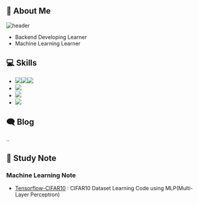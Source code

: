## 👋 About Me

![header](https://capsule-render.vercel.app/api?type=waving&color=timeGradient&height=240&section=header&text=🐛Hi,%20I'm%20Shinae%20Lee%20&fontSize=36&animation=fadeIn&fontAlignY=36)
- Backend Developing Learner
- Machine Learning Learner

## 💻 Skills

- <img src="https://img.shields.io/badge/java-007396?style=flat&logo=java&logoColor=white"><img src="https://img.shields.io/badge/Python-3766AB?style=flat&logo=Python&logoColor=white"/><img src="https://img.shields.io/badge/C-172B4D?style=flat&logo=C&logoColor=white"/>
- <img src="https://img.shields.io/badge/mysql-4479A1?style=flat&logo=mysql&logoColor=white">
- <img src="https://img.shields.io/badge/Numpy-1E8449?style=flat&logo=Numpy&logoColor=white">
- <img src="https://img.shields.io/badge/Git-F05032?style=flat&logo=Git&logoColor=white"/>

## 🗨 Blog

..

## 📁 Study Note

### Machine Learning Note

- [Tensorflow-CIFAR10](https://github.com/alpapago/Tensorflow-CIFAR10) : CIFAR10 Dataset Learning Code using MLP(Multi-Layer Perceptron)
